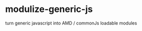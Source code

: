 modulize-generic-js
===================

turn generic javascript into AMD / commonJs loadable modules
